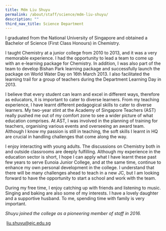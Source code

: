 ```yaml
---
title: Mdm Liu Shuyu
permalink: /about/staff/science/mdm-liu-shuyu/
description: ""
third_nav_title: Science Department
---
```



I graduated from the National University of Singapore and obtained a Bachelor of Science (First Class Honours) in Chemistry.

I taught Chemistry at a junior college from 2010 to 2013, and it was a very memorable experience. I had the opportunity to lead a team to come up with an e-learning package for Chemistry. In addition, I was also part of the team to develop Bishan Park learning package and successfully launch the package on World Water Day on 16th March 2013. I also facilitated the learning trail for a group of teachers during the Department Learning Day in 2013.

I believe that every student can learn and excel in different ways, therefore as educators, it is important to cater to diverse learners. From my teaching experience, I have learnt different pedagogical skills to cater to diverse learners. My two-year stint at the Academy of Singapore Teachers (AST) really pushed me out of my comfort zone to see a wider picture of what education comprises. At AST, I was involved in the planning of training for teachers, organising various events and overseeing an award team. Although I know my passion is still in teaching, the soft skills I learnt in HQ are crucial in handling challenges that come along the way.

I enjoy interacting with young adults. The discussions on Chemistry both in and outside classrooms are deeply fulfilling. Although my experience in the education sector is short, I hope I can apply what I have learnt these past few years to serve Eunoia Junior College, and at the same time, continue to enhance my own personal development in the college. I understand that there will be many challenges ahead to teach in a new JC, but I am looking forward to have the opportunity to start a school and work with the team.

During my free time, I enjoy catching up with friends and listening to music. Singing and baking are also some of my interests. I have a lovely daughter and a supportive husband. To me, spending time with family is very important.

_Shuyu joined the college as a pioneering member of staff in 2016._

 [liu.shuyu@ejc.edu.sg](mailto:liu.shuyu@ejc.edu.sg)